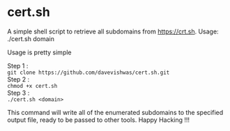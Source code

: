 # cert.sh
A simple shell script to retrieve all subdomains from https://crt.sh.
Usage: ./cert.sh domain

Usage is pretty simple  


Step 1 :  
``` git clone https://github.com/davevishwas/cert.sh.git ```  
Step 2 :  
```chmod +x cert.sh```  
Step 3 :  
```./cert.sh <domain>```

This command will write all of the enumerated subdomains to the specified output file, ready to be passed to other tools.
Happy Hacking !!!
